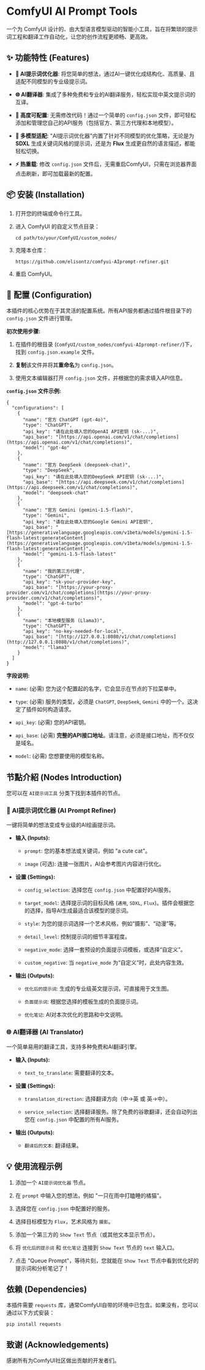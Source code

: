 # ComfyUI AI Prompt Tools

一个为 ComfyUI 设计的、由大型语言模型驱动的智能小工具，旨在将繁琐的提示词工程和翻译工作自动化，让您的创作流程更顺畅、更高效。

## ✨ 功能特性 (Features)

- **🤖 AI提示词优化器**: 将您简单的想法，通过AI一键优化成结构化、高质量、且适配不同模型的专业级提示词。
    
- **🌐 AI翻译器**: 集成了多种免费和专业的AI翻译服务，轻松实现中英文提示词的互译。
    
- **🚀 高度可配置**: 无需修改代码！通过一个简单的 `config.json` 文件，即可轻松添加和管理您自己的API服务（包括官方、第三方代理和本地模型）。
    
- **🧠 多模型适配**: "AI提示词优化器"内置了针对不同模型的优化策略，无论是为 **SDXL** 生成关键词风格的提示词，还是为 **Flux** 生成更自然的语言描述，都能轻松切换。
    
- **⚡️ 热重载**: 修改 `config.json` 文件后，无需重启ComfyUI，只需在浏览器界面点击刷新，即可加载最新的配置。
    

## 📦 安装 (Installation)

1. 打开您的终端或命令行工具。
    
2. 进入 ComfyUI 的自定义节点目录：
    
    ```
    cd path/to/your/ComfyUI/custom_nodes/
    ```
    
3. 克隆本仓库：
    
    ```
    https://github.com/elisontz/comfyui-AIprompt-refiner.git
    ```
    
4. 重启 ComfyUI。
    

## 🔧 配置 (Configuration)

本插件的核心优势在于其灵活的配置系统。所有API服务都通过插件根目录下的 `config.json` 文件进行管理。

**初次使用步骤:**

1. 在插件的根目录 (`ComfyUI/custom_nodes/comfyui-AIprompt-refiner/`)下，找到 `config.json.example` 文件。
    
2. **复制**该文件并将其**重命名**为 `config.json`。
    
3. 使用文本编辑器打开 `config.json` 文件，并根据您的需求填入API信息。
    

**`config.json` 文件示例:**

```
{
  "configurations": [
    {
      "name": "官方 ChatGPT (gpt-4o)",
      "type": "ChatGPT",
      "api_key": "请在此处填入您的OpenAI API密钥 (sk-...)",
      "api_base": "[https://api.openai.com/v1/chat/completions](https://api.openai.com/v1/chat/completions)",
      "model": "gpt-4o"
    },
    {
      "name": "官方 DeepSeek (deepseek-chat)",
      "type": "DeepSeek",
      "api_key": "请在此处填入您的DeepSeek API密钥 (sk-...)",
      "api_base": "[https://api.deepseek.com/v1/chat/completions](https://api.deepseek.com/v1/chat/completions)",
      "model": "deepseek-chat"
    },
    {
      "name": "官方 Gemini (gemini-1.5-flash)",
      "type": "Gemini",
      "api_key": "请在此处填入您的Google Gemini API密钥",
      "api_base": "[https://generativelanguage.googleapis.com/v1beta/models/gemini-1.5-flash-latest:generateContent](https://generativelanguage.googleapis.com/v1beta/models/gemini-1.5-flash-latest:generateContent)",
      "model": "gemini-1.5-flash-latest"
    },
    {
      "name": "我的第三方代理",
      "type": "ChatGPT",
      "api_key": "sk-your-provider-key",
      "api_base": "[https://your-proxy-provider.com/v1/chat/completions](https://your-proxy-provider.com/v1/chat/completions)",
      "model": "gpt-4-turbo"
    },
    {
      "name": "本地模型服务 (Llama3)",
      "type": "ChatGPT",
      "api_key": "no-key-needed-for-local",
      "api_base": "[http://127.0.0.1:8080/v1/chat/completions](http://127.0.0.1:8080/v1/chat/completions)",
      "model": "llama3"
    }
  ]
}
```

**字段说明:**

- `name`: (必需) 您为这个配置起的名字，它会显示在节点的下拉菜单中。
    
- `type`: (必需) 服务的类型，必须是 `ChatGPT`, `DeepSeek`, `Gemini` 中的一个。这决定了插件如何构造请求。
    
- `api_key`: (必需) 您的API密钥。
    
- `api_base`: (必需) **完整的API接口地址**。请注意，必须是接口地址，而不仅仅是域名。
    
- `model`: (必需) 您想要使用的模型名称。
    

## 节點介紹 (Nodes Introduction)

您可以在 `AI提示词工具` 分类下找到本插件的节点。

### 🤖 AI提示词优化器 (AI Prompt Refiner)

一键将简单的想法变成专业级的AI绘画提示词。

- **输入 (Inputs):**
    
    - `prompt`: 您的基本想法或关键词，例如 "a cute cat"。
        
    - `image` (可选): 连接一张图片，AI会参考图片内容进行优化。
        
- **设置 (Settings):**
    
    - `config_selection`: 选择您在 `config.json` 中配置好的AI服务。
        
    - `target_model`: 选择提示词的目标风格 (`通用`, `SDXL`, `Flux`)。插件会根据您的选择，指导AI生成最适合该模型的提示词。
        
    - `style`: 为您的提示词选择一个艺术风格，例如“摄影”、“动漫”等。
        
    - `detail_level`: 控制提示词的细节丰富程度。
        
    - `negative_mode`: 选择一套预设的负面提示词模板，或选择“自定义”。
        
    - `custom_negative`: 当 `negative_mode` 为“自定义”时，此处内容生效。
        
- **输出 (Outputs):**
    
    - `优化后的提示词`: 生成的专业级英文提示词，可直接用于文生图。
        
    - `负面提示词`: 根据您选择的模板生成的负面提示词。
        
    - `优化笔记`: AI对本次优化的思路和中文说明。
        

### 🌐 AI翻译器 (AI Translator)

一个简单易用的翻译工具，支持多种免费和AI翻译引擎。

- **输入 (Inputs):**
    
    - `text_to_translate`: 需要翻译的文本。
        
- **设置 (Settings):**
    
    - `translation_direction`: 选择翻译方向（中->英 或 英->中）。
        
    - `service_selection`: 选择翻译服务。除了免费的谷歌翻译，还会自动列出您在 `config.json` 中配置的所有AI服务。
        
- **输出 (Outputs):**
    
    - `翻译后的文本`: 翻译结果。
        

## 💡 使用流程示例

1. 添加一个 `AI提示词优化器` 节点。
    
2. 在 `prompt` 中输入您的想法，例如 "一只在雨中打瞌睡的橘猫"。
    
3. 选择您在 `config.json` 中配置好的服务。
    
4. 选择目标模型为 `Flux`，艺术风格为 `摄影`。
    
5. 添加一个第三方的 `Show Text` 节点（或其他文本显示节点）。
    
6. 将 `优化后的提示词` 和 `优化笔记` 连接到 `Show Text` 节点的 `text` 输入口。
    
7. 点击 "Queue Prompt"，等待片刻，您就能在 `Show Text` 节点中看到优化好的提示词和分析笔记了！
    

## 依赖 (Dependencies)

本插件需要 `requests` 库，通常ComfyUI自带的环境中已包含。如果没有，您可以通过以下方式安装：

```
pip install requests
```

## 致谢 (Acknowledgements)

感谢所有为ComfyUI社区做出贡献的开发者们。
